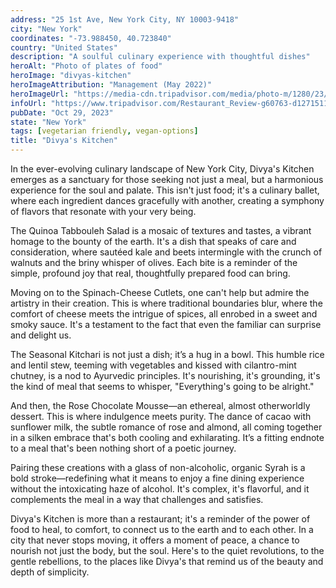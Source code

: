 ```yaml
---
address: "25 1st Ave, New York City, NY 10003-9418"
city: "New York"
coordinates: "-73.988450, 40.723840"
country: "United States"
description: "A soulful culinary experience with thoughtful dishes"
heroAlt: "Photo of plates of food"
heroImage: "divyas-kitchen"
heroImageAttribution: "Management (May 2022)"
heroImageUrl: "https://media-cdn.tripadvisor.com/media/photo-m/1280/23/a3/5a/73/seasonal-vegetable-bowl.jpg"
infoUrl: "https://www.tripadvisor.com/Restaurant_Review-g60763-d12715119-Reviews-Divya_s_Kitchen-New_York_City_New_York.html"
pubDate: "Oct 29, 2023"
state: "New York"
tags: [vegetarian friendly, vegan-options]
title: "Divya's Kitchen"
---
```


In the ever-evolving culinary landscape of New York City, Divya's Kitchen emerges as a sanctuary for those seeking not just a meal, but a harmonious experience for the soul and palate. This isn't just food; it's a culinary ballet, where each ingredient dances gracefully with another, creating a symphony of flavors that resonate with your very being.

The Quinoa Tabbouleh Salad is a mosaic of textures and tastes, a vibrant homage to the bounty of the earth. It's a dish that speaks of care and consideration, where sautéed kale and beets intermingle with the crunch of walnuts and the briny whisper of olives. Each bite is a reminder of the simple, profound joy that real, thoughtfully prepared food can bring.

Moving on to the Spinach-Cheese Cutlets, one can't help but admire the artistry in their creation. This is where traditional boundaries blur, where the comfort of cheese meets the intrigue of spices, all enrobed in a sweet and smoky sauce. It's a testament to the fact that even the familiar can surprise and delight us.

The Seasonal Kitchari is not just a dish; it’s a hug in a bowl. This humble rice and lentil stew, teeming with vegetables and kissed with cilantro-mint chutney, is a nod to Ayurvedic principles. It's nourishing, it's grounding, it's the kind of meal that seems to whisper, "Everything's going to be alright."

And then, the Rose Chocolate Mousse—an ethereal, almost otherworldly dessert. This is where indulgence meets purity. The dance of cacao with sunflower milk, the subtle romance of rose and almond, all coming together in a silken embrace that's both cooling and exhilarating. It’s a fitting endnote to a meal that's been nothing short of a poetic journey.

Pairing these creations with a glass of non-alcoholic, organic Syrah is a bold stroke—redefining what it means to enjoy a fine dining experience without the intoxicating haze of alcohol. It's complex, it's flavorful, and it complements the meal in a way that challenges and satisfies.

Divya's Kitchen is more than a restaurant; it's a reminder of the power of food to heal, to comfort, to connect us to the earth and to each other. In a city that never stops moving, it offers a moment of peace, a chance to nourish not just the body, but the soul. Here's to the quiet revolutions, to the gentle rebellions, to the places like Divya's that remind us of the beauty and depth of simplicity.
